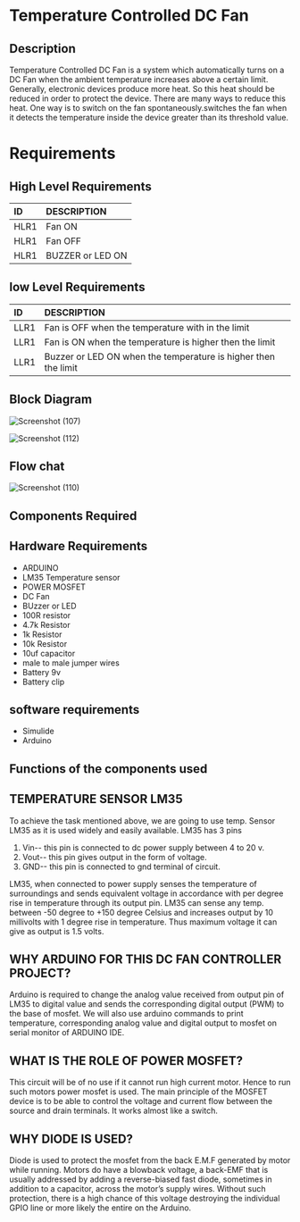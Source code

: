 # Temperature Controlled DC Fan
## Description 
Temperature Controlled DC Fan is a system which automatically turns on a DC Fan when the ambient temperature increases above a certain limit.
Generally, electronic devices produce more heat. So this heat should be reduced in order to protect the device. There are many ways to reduce this heat. 
One way is to switch on the fan spontaneously.switches the fan when it detects the temperature inside the device greater than its threshold value. 

# Requirements 
## High Level Requirements
|ID  |DESCRIPTION        |
|:---|:------------------|
|HLR1|Fan ON             | 
|HLR1|Fan OFF            |
|HLR1|BUZZER or LED  ON  |

## low Level Requirements 
|ID  |DESCRIPTION                                            |
|:---|:------------------------------------------------------|
|LLR1|Fan is OFF when the temperature with in the limit      |
|LLR1|Fan is ON when the temperature is higher then the limit|
|LLR1|Buzzer or LED ON when the temperature is higher then the limit|

## Block Diagram
![Screenshot (107)](https://user-images.githubusercontent.com/98865009/155678688-70d7e31c-2a85-4fc4-b93f-5cfc55d19191.png)

![Screenshot (112)](https://user-images.githubusercontent.com/98865009/155703603-52ce701a-83b3-4923-9ac7-5860f5b1a8f3.png)

## Flow chat
![Screenshot (110)](https://user-images.githubusercontent.com/98865009/155692430-6b594a41-1f56-4c49-a93a-4bb63ed3ce05.png)

## Components Required
## Hardware Requirements 
* ARDUINO
* LM35 Temperature sensor 
* POWER MOSFET 
*  DC Fan
*  BUzzer or LED 
*  100R resistor 
*  4.7k Resistor 
*  1k Resistor
*  10k Resistor 
*  10uf capacitor
*  male to male jumper wires
*  Battery 9v
*  Battery clip 

## software requirements
* Simulide
* Arduino

## Functions of the components used 
## TEMPERATURE SENSOR LM35
To achieve the task mentioned above, we are going to use temp. Sensor LM35 as it is used widely and easily available.
LM35 has 3 pins
1. Vin-- this pin is connected to dc power supply between 4 to 20 v.
2. Vout-- this pin gives output in the form of voltage.
3. GND-- this pin is connected to gnd terminal of circuit.


LM35, when connected to power supply senses the temperature of surroundings and sends equivalent voltage in accordance with per degree rise in temperature through its output pin. LM35 can sense any temp. between -50 degree to +150 degree Celsius and increases output by 10 millivolts with 1 degree rise in temperature. Thus maximum voltage it can give as output is 1.5 volts.

## WHY ARDUINO FOR THIS DC FAN CONTROLLER PROJECT?
Arduino is required to change the analog value received from output pin of LM35 to digital value and sends the corresponding digital output (PWM) to the base of mosfet.
We will also use arduino commands to print temperature, corresponding analog value and digital output to mosfet on serial monitor of ARDUINO IDE.

## WHAT IS THE ROLE OF POWER MOSFET?
This circuit will be of no use if it cannot run high current motor. Hence to run such motors power mosfet is used.
The main principle of the MOSFET device is to be able to control the voltage and current flow between the source and drain terminals. It works almost like a switch.

## WHY DIODE IS USED?
Diode is used to protect the mosfet from the back E.M.F generated by motor while running.
Motors do have a blowback voltage, a back-EMF that is usually addressed by adding a reverse-biased fast diode, sometimes in addition to a capacitor, across the motor’s supply wires. Without such protection, there is a high chance of this voltage destroying the individual GPIO line or more likely the entire on the Arduino.



